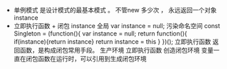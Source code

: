 - 单例模式 是设计模式的最基本模式 。 
    不管new 多少次 ， 永远返回一个对象 
    instance
- 立即执行函数 + 闭包 
    instance 全局
    var instance = null; 污染命名空间
    const Singleton = (function(){
        var instance = null;
        return function(){
            if(instance){return instance}
            return instance = this
        }
    })();
    立即执行函数  返回函数，是构成闭包常用手段。
    生产环境  立即执行函数 创造闭包环境 变量一直在闭包函数在运行时，可以引用到生成闭包环境